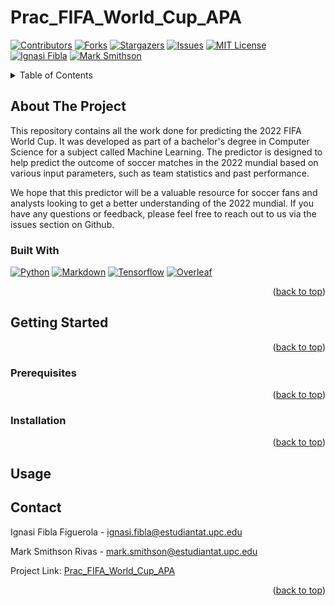 # Prac_FIFA_World_Cup_APA

[![Contributors][contributors-shield]][contributors-url]
[![Forks][forks-shield]][forks-url]
[![Stargazers][stars-shield]][stars-url]
[![Issues][issues-shield]][issues-url]
[![MIT License][license-shield]][license-url]
[![Ignasi Fibla][linkedin-shield]][linkedin-url-ignasi]
[![Mark Smithson][linkedin-shield]][linkedin-url-mark]

<details>
  <summary>Table of Contents</summary>
  <ol>
    <li>
      <a href="#about-the-project">About The Project</a>
      <ul>
        <li><a href="#built-with">Built With</a></li>
      </ul>
    </li>
    <li>
      <a href="#getting-started">Getting Started</a>
      <ul>
        <li><a href="#prerequisites">Prerequisites</a></li>
        <li><a href="#installation">Installation</a></li>
      </ul>
    </li>
    <li><a href="#usage">Usage</a></li>
    <li><a href="#contact">Contact</a></li>
  </ol>
</details>

## About The Project

This repository contains all the work done for predicting the 2022 FIFA World Cup. It was developed as part of a bachelor's degree in Computer Science for a subject called Machine Learning. The predictor is designed to help predict the outcome of soccer matches in the 2022 mundial based on various input parameters, such as team statistics and past performance.

We hope that this predictor will be a valuable resource for soccer fans and analysts looking to get a better understanding of the 2022 mundial. If you have any questions or feedback, please feel free to reach out to us via the issues section on Github.

### Built With

[![Python][python-badge]][python-url]
[![Markdown][markdown-badge]][markdown-url]
[![Tensorflow][tensorflow-badge]][tensorflow-url]
[![Overleaf][overleaf-badge]][overleaf-url]

<p align="right">(<a href="#readme-top">back to top</a>)</p>

## Getting Started 

<p align="right">(<a href="#readme-top">back to top</a>)</p>

### Prerequisites

<p align="right">(<a href="#readme-top">back to top</a>)</p>

### Installation

<p align="right">(<a href="#readme-top">back to top</a>)</p>

## Usage

## Contact

Ignasi Fibla Figuerola - ignasi.fibla@estudiantat.upc.edu

Mark Smithson Rivas - mark.smithson@estudiantat.upc.edu

Project Link: [Prac_FIFA_World_Cup_APA](https://github.com/IFibla/Prac_FIFA_World_Cup_APA)

<p align="right">(<a href="#readme-top">back to top</a>)</p>

[contributors-shield]: https://img.shields.io/github/contributors/IFibla/Prac_FIFA_World_Cup_APA.svg?style=for-the-badge
[contributors-url]: https://github.com/IFibla/Prac_FIFA_World_Cup_APA/graphs/contributors
[forks-shield]: https://img.shields.io/github/forks/IFibla/Prac_FIFA_World_Cup_APA.svg?style=for-the-badge
[forks-url]: https://github.com/IFibla/Prac_FIFA_World_Cup_APA/network/members
[stars-shield]: https://img.shields.io/github/stars/IFibla/Prac_FIFA_World_Cup_APA.svg?style=for-the-badge
[stars-url]: https://github.com/IFibla/Prac_FIFA_World_Cup_APA/stargazers
[issues-shield]: https://img.shields.io/github/issues/IFibla/Prac_FIFA_World_Cup_APA.svg?style=for-the-badge
[issues-url]: https://github.com/IFibla/Prac_FIFA_World_Cup_APA/issues
[license-shield]: https://img.shields.io/github/license/IFibla/Prac_FIFA_World_Cup_APA.svg?style=for-the-badge
[license-url]: https://github.com/IFibla/Prac_FIFA_World_Cup_APA/blob/master/LICENSE
[linkedin-shield]: https://img.shields.io/badge/-LinkedIn-black.svg?style=for-the-badge&logo=linkedin&colorB=555
[linkedin-url-ignasi]: https://www.linkedin.com/in/ignasi-fibla-figuerola/
[linkedin-url-mark]: https://www.linkedin.com/in/mark-smithson-746ab4215/

[python-badge]: https://img.shields.io/badge/Python-3776AB?style=for-the-badge&logo=python&logoColor=white
[python-url]: https://www.python.org

[markdown-badge]: https://img.shields.io/badge/Markdown-000000?style=for-the-badge&logo=markdown&logoColor=white
[markdown-url]: https://www.markdownguide.org

[tensorflow-badge]: https://img.shields.io/badge/TensorFlow-FF6F00?style=for-the-badge&logo=tensorflow&logoColor=white
[tensorflow-url]: https://www.tensorflow.org

[overleaf-badge]: https://img.shields.io/badge/Overleaf-47A141?style=for-the-badge&logo=Overleaf&logoColor=white
[overleaf-url]: https://www.overleaf.com

